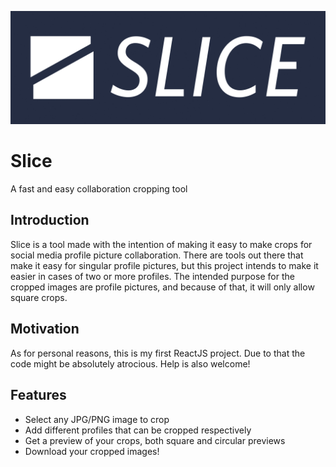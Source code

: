 ![Header image](./assets/slice.png)

# Slice

A fast and easy collaboration cropping tool

## Introduction

Slice is a tool made with the intention of making it easy to make crops for social media profile picture collaboration.
There are tools out there that make it easy for singular profile pictures, but this project intends to make it easier in
cases of two or more profiles. The intended purpose for the cropped images are profile pictures, and because of that,
it will only allow square crops.

## Motivation

As for personal reasons, this is my first ReactJS project. Due to that the code might be absolutely atrocious. Help is 
also welcome!

## Features

* Select any JPG/PNG image to crop
* Add different profiles that can be cropped respectively
* Get a preview of your crops, both square and circular previews
* Download your cropped images!
